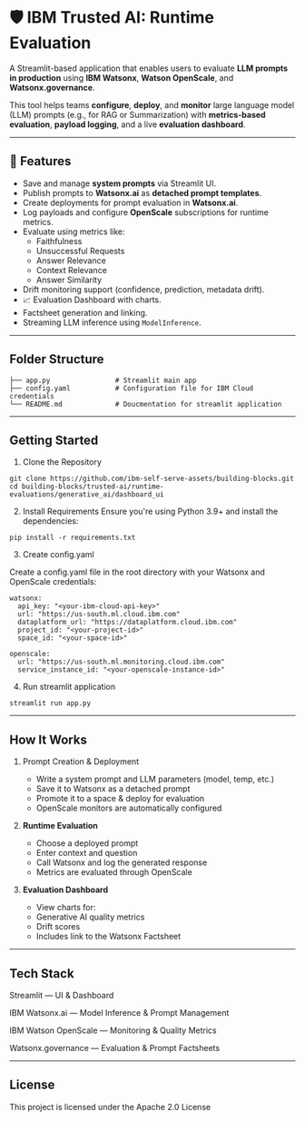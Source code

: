 # 🛡️ IBM Trusted AI: Runtime Evaluation

A Streamlit-based application that enables users to evaluate **LLM prompts in production** using **IBM Watsonx**, **Watson OpenScale**, and **Watsonx.governance**. 

This tool helps teams **configure**, **deploy**, and **monitor** large language model (LLM) prompts (e.g., for RAG or Summarization) with **metrics-based evaluation**, **payload logging**, and a live **evaluation dashboard**.

---

## 🔧 Features

- Save and manage **system prompts** via Streamlit UI.
- Publish prompts to **Watsonx.ai** as **detached prompt templates**.
- Create deployments for prompt evaluation in **Watsonx.ai**.
- Log payloads and configure **OpenScale** subscriptions for runtime metrics.
- Evaluate using metrics like:
  - Faithfulness
  - Unsuccessful Requests
  - Answer Relevance
  - Context Relevance
  - Answer Similarity
- Drift monitoring support (confidence, prediction, metadata drift).
- 📈 Evaluation Dashboard with charts.
- Factsheet generation and linking.
- Streaming LLM inference using `ModelInference`.

---

## Folder Structure

```plaintext
├── app.py                # Streamlit main app
├── config.yaml           # Configuration file for IBM Cloud credentials
└── README.md             # Doucmentation for streamlit application
```
---

## Getting Started

1. Clone the Repository
```
git clone https://github.com/ibm-self-serve-assets/building-blocks.git
cd building-blocks/trusted-ai/runtime-evaluations/generative_ai/dashboard_ui
```
2. Install Requirements
Ensure you're using Python 3.9+ and install the dependencies:
```
pip install -r requirements.txt
```
3. Create config.yaml

Create a config.yaml file in the root directory with your Watsonx and OpenScale credentials:
```
watsonx:
  api_key: "<your-ibm-cloud-api-key>"
  url: "https://us-south.ml.cloud.ibm.com"
  dataplatform_url: "https://dataplatform.cloud.ibm.com"
  project_id: "<your-project-id>"
  space_id: "<your-space-id>"

openscale:
  url: "https://us-south.ml.monitoring.cloud.ibm.com"
  service_instance_id: "<your-openscale-instance-id>"
```
4. Run streamlit application
```
streamlit run app.py
```
---

## How It Works

1. Prompt Creation & Deployment
   - Write a system prompt and LLM parameters (model, temp, etc.)
   - Save it to Watsonx as a detached prompt
   - Promote it to a space & deploy for evaluation
   - OpenScale monitors are automatically configured

2. **Runtime Evaluation**
   - Choose a deployed prompt
   - Enter context and question
   - Call Watsonx and log the generated response
   - Metrics are evaluated through OpenScale

3. **Evaluation Dashboard**
   - View charts for:
   - Generative AI quality metrics
   - Drift scores
   - Includes link to the Watsonx Factsheet

---

## Tech Stack

Streamlit
 — UI & Dashboard

IBM Watsonx.ai
 — Model Inference & Prompt Management

IBM Watson OpenScale
 — Monitoring & Quality Metrics

Watsonx.governance
 — Evaluation & Prompt Factsheets

---

## License

This project is licensed under the Apache 2.0 License


